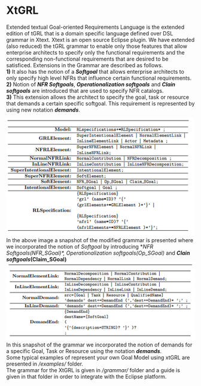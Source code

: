 # XtGRL
Extended textual Goal-oriented Requirements Language is the extended edition of tGRL that is a domain specific language defined over DSL grammar in Xtext. Xtext is an open source Eclipse plugin. We have extended (also reduced) the tGRL grammar to enable only those features that allow enterprise architects to specify only the functional requirements and the corresponding non-functional requirements that are desired to be satisficed.
Extensions in the Grammar are described as follows.\
**1)** It also has the notion of a **_Softgoal_** that allows enterprise architects to only specify high level NFRs that
influence certain functional requirements.\
**2)** Notion of **_NFR Softgoals_**, **_Operationalization softgoals_** and **_Clain softgoals_** are introduced that are used to specify NFR catalogs.\
**3)** This extension allows the architect to specify the goal, task or resource that demands a certain specific softgoal. This requirement is represented by using new notation **_demands_**.

   ![](https://github.com/GRL2APK/XtGRL/blob/master/images/img1.PNG)\
In the above image a snapshot of the modified grammar is presented where we incorporated the notion of *_Softgoal_* by introducing  **_NFR Softgoals_(NFR_SGoal)*, *_Operationalization softgoals_(Op_SGoal)** and **_Clain softgoals_(Claim_SGoal)**
   ![](https://github.com/GRL2APK/XtGRL/blob/master/images/img2.PNG)\
In this snapshot of the grammar we incorporated the notion of demands for a specific Goal, Task or Resource using the notation **_demands_**.\
Some typical examples of represent your own Goal Model using xtGRL are presented in *_/examples/_* folder.\
The grammar for the XtGRL is given in *_/grammar/_* folder and a guide is given in that folder in order to integrate with the Eclipse platform.
   
      
